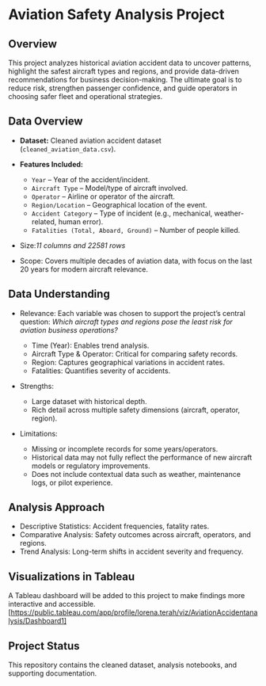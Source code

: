 # Aviation Safety Analysis Project

## Overview

This project analyzes historical aviation accident data to uncover patterns, highlight the safest aircraft types and regions, and provide data-driven recommendations for business decision-making. 
The ultimate goal is to reduce risk, strengthen passenger confidence, and guide operators in choosing safer fleet and operational strategies.


## Data Overview

* **Dataset:** Cleaned aviation accident dataset (`cleaned_aviation_data.csv`).
* **Features Included:**

  * `Year` – Year of the accident/incident.
  * `Aircraft Type` – Model/type of aircraft involved.
  * `Operator` – Airline or operator of the aircraft.
  * `Region/Location` – Geographical location of the event.
  * `Accident Category` – Type of incident (e.g., mechanical, weather-related, human error).
  * `Fatalities (Total, Aboard, Ground)` – Number of people killed.
* Size:*11 columns and 22581 rows*
* Scope: Covers multiple decades of aviation data, with focus on the last 20 years for modern aircraft relevance.


## Data Understanding

* Relevance:
  Each variable was chosen to support the project’s central question: *Which aircraft types and regions pose the least risk for aviation business operations?*

  * Time (Year): Enables trend analysis.
  * Aircraft Type & Operator: Critical for comparing safety records.
  * Region: Captures geographical variations in accident rates.
  * Fatalities: Quantifies severity of accidents.

* Strengths:

  * Large dataset with historical depth.
  * Rich detail across multiple safety dimensions (aircraft, operator, region).

* Limitations:

  * Missing or incomplete records for some years/operators.
  * Historical data may not fully reflect the performance of new aircraft models or regulatory improvements.
  * Does not include contextual data such as weather, maintenance logs, or pilot experience.


## Analysis Approach

* Descriptive Statistics: Accident frequencies, fatality rates.
* Comparative Analysis: Safety outcomes across aircraft, operators, and regions.
* Trend Analysis: Long-term shifts in accident severity and frequency.


## Visualizations in Tableau

A Tableau dashboard will be added to this project to make findings more interactive and accessible.
[https://public.tableau.com/app/profile/lorena.terah/viz/AviationAccidentanalysis/Dashboard1]

## Project Status

This repository contains the cleaned dataset, analysis notebooks, and supporting documentation.

